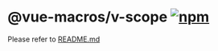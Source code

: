 # @vue-macros/v-scope [![npm](https://img.shields.io/npm/v/@vue-macros/v-scope.svg)](https://npmjs.com/package/@vue-macros/v-scope)

Please refer to [README.md](https://github.com/sxzz/unplugin-vue-macros#readme)
